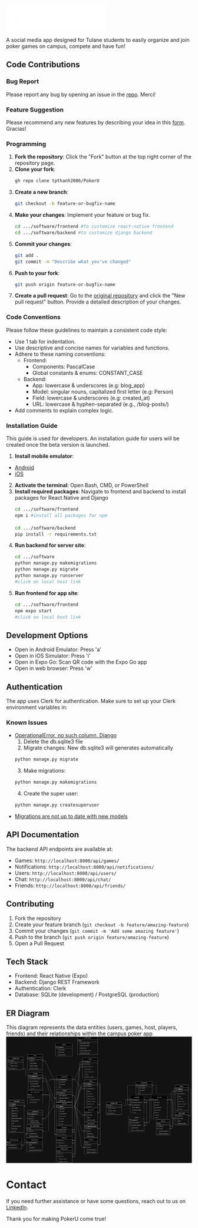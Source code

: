 ![](design_files/logo_large.png)

A social media app designed for Tulane students to easily organize and join poker games on campus, compete and have fun!


## Code Contributions
### Bug Report
Please report any bug by opening an issue in the [repo](https://github.com/tpthanh2006/PokerUNew/issues/new?assignees=&labels=bug&projects=&template=bug-report.yml). Merci!

### Feature Suggestion
Please recommend any new features by describing your idea in this [form](https://github.com/tpthanh2006/PokerUNew/issues/new?assignees=&labels=enhancement&projects=&template=new-feature.yml). Gracias!

### Programming
1. **Fork the repository**: Click the "Fork" button at the top right corner of the repository page.
2. **Clone your fork**:
    ```sh
    gh repo clone tpthanh2006/PokerU
    ```
4. **Create a new branch**: 
    ```sh
    git checkout -b feature-or-bugfix-name
    ```
5. **Make your changes**: Implement your feature or bug fix.
    ```sh
    cd .../software/frontend #to customize react-native frontend
    cd .../software/backend #to customize django backend
    ```
6. **Commit your changes**: 
    ```sh
    git add .
    git commit -m "Describe what you've changed"
    ```
7. **Push to your fork**: 
    ```sh
    git push origin feature-or-bugfix-name
    ```
8. **Create a pull request**: Go to the [original repository](https://github.com/tpthanh2006/PokerUNew/pulls) and click the "New pull request" button. Provide a detailed description of your changes.

### Code Conventions
Please follow these guidelines to maintain a consistent code style:

- Use 1 tab for indentation.
- Use descriptive and concise names for variables and functions.
- Adhere to these naming conventions:
  - Frontend:
    - Components: PascalCase
    - Global constants & enums: CONSTANT_CASE
  - Backend:
    - App: lowercase & underscores (e.g: blog_app)
    - Model: singular nouns, capitalized first letter (e.g: Person)
    - Field: lowercase & underscores (e.g: created_at)
    - URL: lowercase & hyphen-separated (e.g., /blog-posts/)
- Add comments to explain complex logic.

### Installation Guide
This guide is used for developers. An installation guide for users will be created once the beta version is launched.
1. **Install mobile emulator**:
- [Android](https://www.youtube.com/watch?v=jnBQcva98Y4)
- [iOS](https://www.youtube.com/watch?v=DloY4tyzKDA)
2. **Activate the terminal**: Open Bash, CMD, or PowerShell
3. **Install required packages**: Navigate to frontend and backend to install packages for React Native and Django
    ```sh
    cd .../software/frontend
    npm i #install all packages for npm
    
    cd .../software/backend
    pip install -r requirements.txt
    ```
4. **Run backend for server site**: 
    ```sh
    cd .../software
    python manage.py makemigrations
    python manage.py migrate
    python manage.py runserver
    #click on local host link
    ```
5. **Run frontend for app site**: 
    ```sh
    cd .../software/frontend
    npm expo start
    #click on local host link
    ```

## Development Options
- Open in Android Emulator: Press 'a'
- Open in iOS Simulator: Press 'i'
- Open in Expo Go: Scan QR code with the Expo Go app
- Open in web browser: Press 'w'

## Authentication
The app uses Clerk for authentication. Make sure to set up your Clerk environment variables in:

### Known Issues
- [OperationalError, no such column. Django](https://stackoverflow.com/questions/26312219/operationalerror-no-such-column-django)
    1. Delete the db.sqlite3 file
    2. Migrate changes: New db.sqlite3 will generates automatically
    ```sh
    python manage.py migrate
    ```
    3. Make migrations:
    ```sh
    python manage.py makemigrations
    ```
    4. Create the super user:
    ```sh
    python manage.py createsuperuser
    ```
- [Migrations are not up to date with new models](https://forum.djangoproject.com/t/deleting-a-model-cause-error-for-old-migrations-that-had-referenced-it/25743)

## API Documentation
The backend API endpoints are available at:
- Games: `http://localhost:8000/api/games/`
- Notifications: `http://localhost:8000/api/notifications/`
- Users: `http://localhost:8000/api/users/`
- Chat: `http://localhost:8000/api/chat/`
- Friends: `http://localhost:8000/api/friends/`

## Contributing
1. Fork the repository
2. Create your feature branch (`git checkout -b feature/amazing-feature`)
3. Commit your changes (`git commit -m 'Add some amazing feature'`)
4. Push to the branch (`git push origin feature/amazing-feature`)
5. Open a Pull Request

## Tech Stack
- Frontend: React Native (Expo)
- Backend: Django REST Framework
- Authentication: Clerk
- Database: SQLite (development) / PostgreSQL (production)

## ER Diagram
This diagram represents the data entities (users, games, host, players, friends) and their relationships within the campus poker app
![](design_files/erd.png)


# Contact
If you need further assistance or have some questions, reach out to us on [LinkedIn](https://www.linkedin.com/company/poker-u/).

Thank you for making PokerU come true!
